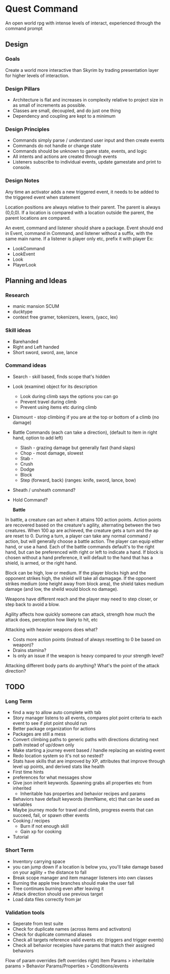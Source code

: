 # Quest Command

An open world rpg with intense levels of interact, experienced through the command prompt

## Design

### Goals

Create a world more interactive than Skyrim by trading presentation layer for higher levels of interaction.

### Design Pillars

* Architecture is flat and increases in complexity relative to project size in as small of increments as possible.
* Classes are small, decoupled, and do just one thing
* Dependency and coupling are kept to a minimum

### Design Principles

* Commands simply parse / understand user input and then create events
* Commands do not handle or change state
* Commands should be unknown to game state, events, and logic
* All intents and actions are created through events
* Listeners subscribe to individual events, update gamestate and print to console.

### Design Notes

Any time an activator adds a new triggered event, it needs to be added to the triggered event when statement

Location positions are always relative to their parent. The parent is always (0,0,0). If a location is compared with a location outside the parent, the parent locations are compared.

An event, command and listener should share a package. Event should end in Event, command in Command, and listener without a suffix, with the same main name. If a listener is player only etc, prefix it with player 
Ex: 
* LookCommand
* LookEvent
* Look
* PlayerLook

## Planning and Ideas

### Research
* manic mansion SCUM
* ducktype
* context free gramer, tokenizers, lexers, (yacc, lex)


### Skill ideas
* Barehanded
* Right and Left handed
* Short sword, sword, axe, lance

### Command ideas
* Search - skill based, finds scope that's hidden
* Look (examine) object for its description
  * Look during climb says the options you can go
  * Prevent travel during climb
  * Prevent using items etc during climb
* Dismount - stop climbing if you are at the top or bottom of a climb (no damage)
* Battle Commands (each can take a direction), (default to item in right hand, option to add left)
  * Slash - grazing damage but generally fast (hand slaps)
  * Chop - most damage, slowest
  * Stab - 
  * Crush
  * Dodge
  * Block 
  * Step (forward, back) (ranges: knife, sword, lance, bow)
* Sheath / unsheath command?
* Hold Command?
  
  **Battle**
  
 In battle, a creature can act when it attains 100 action points. Action points are recovered based on the creature's agility, alternating between the two creatures. When 100 ap are achieved, the creature gets a turn and the ap are reset to 0. During a turn, a player can take any normal command / action, but will generally choose a battle action. The player can equip either hand, or use a hand. Each of the battle commands default's to the right hand, but can be preferenced with right or left to indicate a hand. If block is chosen without a hand preference, it will default to the hand that has a shield, is armed, or the right hand. 
 
 Block can be high, low or medium. If the player blocks high and the opponent strikes high, the shield will take all damagage. If the opponent strikes medium (one height away from block area), the shield takes medium damage (and low, the sheild would block no damage).
 
 Weapons have different reach and the player may need to step closer, or step back to avoid a blow.

Agility affects how quickly someone can attack, strength how much the attack does, perception how likely to hit, etc

Attacking with heavier weapons does what?
* Costs more action points (instead of always resetting to 0 be based on weapon)?
* Drains stamina?
* Is only an issue if the weapon is heavy compared to your strength level?

Attacking different body parts do anything? What's the point of the attack direction?

## TODO

### Long Term

* find a way to allow auto complete with tab
* Story manager listens to all events, compares plot point criteria to each event to see if plot point should run
* Better package organization for actions
* Packages are still a mess
* Convert climbing paths to generic paths with directions dictating next path instead of up/down only
* Make starting a journey event based / handle replacing an existing event
* Redo location system so it's not so nested?
* Stats have skills that are improved by XP, attributes that improve through level up points, and derived stats like health
* First time hints
* preferences for what messages show
* Give json inherit keywords. Spawning grabs all properties etc from inherited
  * Inheritable has properties and behavior recipes and params
* Behaviors have default keywords (itemName, etc) that can be used as variables
* Maybe journey mode for travel and climb, progress events that can succeed, fail, or spawn other events
* Cooking / recipes
  * Burn if not enough skill
  * Gain xp for cooking
* Tutorial


### Short Term

* Inventory carrying space
* you can jump down if a location is below you, you'll take damage based on your agility + the distance to fall
* Break scope manager and item manager listeners into own classes
* Burning the apple tree branches should make the user fall
* Tree continues burning even after leaving it
* Attack direction should use previous target
* Load data files correctly from jar

### Validation tools

* Seperate from test suite
* Check for duplicate names (across items and activators)
* Check for duplicate command aliases
* Check all targets reference valid events etc (triggers and trigger events)
* Check all behavior receipies have params that match their assigned behaviors




  

Flow of param overrides (left overrides right)
Item Params > inheritable params > Behavior Params/Properties > Conditions/events

